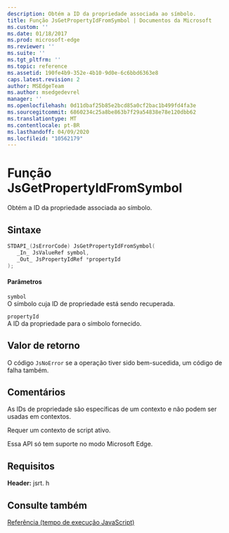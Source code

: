 ```yaml
---
description: Obtém a ID da propriedade associada ao símbolo.
title: Função JsGetPropertyIdFromSymbol | Documentos da Microsoft
ms.custom: ''
ms.date: 01/18/2017
ms.prod: microsoft-edge
ms.reviewer: ''
ms.suite: ''
ms.tgt_pltfrm: ''
ms.topic: reference
ms.assetid: 190fe4b9-352e-4b10-9d0e-6c6bbd6363e8
caps.latest.revision: 2
author: MSEdgeTeam
ms.author: msedgedevrel
manager: ''
ms.openlocfilehash: 0d11dbaf25b85e2bcd85a0cf2bac1b499fd4fa3e
ms.sourcegitcommit: 6860234c25a8be863b7f29a54838e78e120dbb62
ms.translationtype: MT
ms.contentlocale: pt-BR
ms.lasthandoff: 04/09/2020
ms.locfileid: "10562179"
---
```

# Função JsGetPropertyIdFromSymbol
Obtém a ID da propriedade associada ao símbolo.  
  
## Sintaxe  
  
```cpp  
STDAPI_(JsErrorCode) JsGetPropertyIdFromSymbol(  
   _In_ JsValueRef symbol,  
   _Out_ JsPropertyIdRef *propertyId  
);  
```  
  
#### Parâmetros  
 `symbol`  
 O símbolo cuja ID de propriedade está sendo recuperada.  
  
 `propertyId`  
 A ID da propriedade para o símbolo fornecido.  
  
## Valor de retorno  
 O código `JsNoError` se a operação tiver sido bem-sucedida, um código de falha também.  
  
## Comentários  
 As IDs de propriedade são específicas de um contexto e não podem ser usadas em contextos.  
  
 Requer um contexto de script ativo.  
  
 Essa API só tem suporte no modo Microsoft Edge.  
  
## Requisitos  
 **Header:** jsrt. h  
  
## Consulte também  
 [Referência (tempo de execução JavaScript)](../chakra-hosting/reference-javascript-runtime.md)